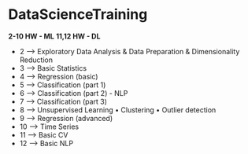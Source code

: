 # DataScienceTraining

**2-10 HW  - ML**
**11,12 HW  - DL**

* 2 --> Exploratory Data Analysis & Data Preparation & Dimensionality Reduction
* 3 --> Basic Statistics
* 4 --> Regression (basic)
* 5 --> Classification (part 1)
* 6 --> Classification (part 2) - NLP
* 7 --> Classification (part 3)
* 8 --> Unsupervised Learning
  •	Clustering
  •	Outlier detection
* 9 --> Regression (advanced)
* 10 --> Time Series
* 11 --> Basic CV
* 12 --> Basic NLP
